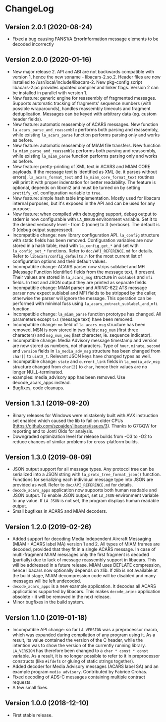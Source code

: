 # ChangeLog

## Version 2.0.1 (2020-08-24)
* Fixed a bug causing FANS1/A ErrorInformation message elements to be decoded
  incorrectly

## Version 2.0.0 (2020-01-16)

* New major release 2. API and ABI are not backwards compatible with version 1,
  hence the new soname - libacars-2.so.2. Header files are now installed to
  /usr/local/include/libacars-2. New pkg-config script libacars-2.pc provides
  updated compiler and linker flags. Version 2 can be installed in parallel with
  version 1.
* New feature: generic engine for reassembly of fragmented messages. Supports
  automatic tracking of fragments' sequence numbers (with possible wraparounds),
  handles reassembly timeouts and fragment deduplication. Messages can be keyed
  with arbitrary data (eg. custom header fields).
* New feature: automatic reassembly of ACARS messages. New function
  `la_acars_parse_and_reassemble` performs both parsing and reassembly, while
  existing `la_acars_parse` function performs parsing only and works as before.
* New feature: automatic reassembly of MIAM file transfers. New function
  `la_miam_parse_and_reassemble` performs both parsing and reassembly, while
  existing `la_miam_parse` function performs parsing only and works as before.
* New feature: pretty-printing of XML text in ACARS and MIAM CORE payloads.
  If the message text is identified as XML (ie. it parses without errors),
  `la_acars_format_text` and `la_miam_core_format_text` routines will print
  it with proper indentation for better readability. The feature is optional,
  depends on libxml2 and must be turned on by setting `prettify_xml`
  configuration variable to `true`.
* New feature: simple hash table implementation. Mostly used for libacars internal
  purposes, but it's exposed in the API and can be used for any purpose.
* New feature: when compiled with debugging support, debug output to stderr is
  now configurable with `LA_DEBUG` environment variable. Set it to the desired
  verbosity level - from 0 (none) to 3 (verbose). The default is 0 (debug output
  suppressed).
* Incompatible change: new library configuration API. `la_config` structure
  with static fields has been removed. Configuration variables are now
  stored in a hash table, read with `la_config_get_*` and set with
  `la_config_set_*` functions. Refer to `doc/API_REFERENCE.md` for details.
  Refer to `libacars/config_defaults.h` for the most current list of
  configuration options and their default values.
* Incompatible change: ACARS parser now strips sublabel and MFI (Message
  Function Identifier) fields from the message text, if present. Their values are
  stored in `la_acars_msg` structure in `sublabel` and `mfi` fields. In text
  and JSON output they are printed as separate fields.
* Incompatible change: MIAM parser and ARINC-622 ATS message parser now expect
  sublabel and MFI fields to be stripped by the caller, otherwise the parser
  will ignore the message. This operation can be performed with minimal fuss
  using `la_acars_extract_sublabel_and_mfi` function.
* Incompatible change: `la_miam_parse` function prototype has changed. All
  parameters except `txt` (message text) have been removed.
* Incompatible change: `no` field of `la_acars_msg` structure has been removed.
  MSN is now stored in two fields: `msg_num` (first three characters)
  and `msg_num_seq` (last character, ie. sequence indicator).
* Incompatible change: Media Advisory message timestamp and version are now
  stored as numbers, not characters. Type of `hour`, `minute`, `second` and
  `version` fields in `la_media_adv_msg` structure has been changed from `char[]`
  to `uint8_t`. Relevant JSON keys have changed types as well.
* Incompatible change: `state` and `current_link` fields in `la_media_adv_msg`
  structure changed from `char[2]` to `char`, hence their values are no longer
  NULL-terminated.
* examples: media_advisory app has been removed. Use decode_acars_apps instead.
* Bugfixes, code cleanups.

## Version 1.3.1 (2019-09-20)

* Binary releases for Windows were mistakenly built with AVX instruction set
  enabled which caused the lib to fail on older CPUs (https://github.com/szpajder/libacars/issues/3).
  Thanks to G7GQW for reporting and to Jonti Olds for analysis.
* Downgraded optimization level for release builds from -O3 to -O2 to reduce
  chances of similar problems for cross-platform builds.

## Version 1.3.0 (2019-08-09)

* JSON output support for all message types. Any protocol tree can be
  serialized into a JSON string with `la_proto_tree_format_json()` function.
  Functions for serializing each individual message type into JSON are provided
  as well.  Refer to `doc/API_REFERENCE.md` for details.
* `decode_acars_apps` application now supports both human readable and JSON
  output. To enable JSON output, set `LA_JSON` environment variable to any
  value. If `LA_JSON` is not set, the program displays human readable output.
* Small bugfixes in ACARS and MIAM decoders.

## Version 1.2.0 (2019-02-26)

* Added support for decoding Media Independent Aircraft Messaging (MIAM - ACARS
  label MA) version 1 and 2. All types of MIAM frames are decoded, provided that
  they fit in a single ACARS message. In case of multi-fragment MIAM messages
  only the first fragment is decoded (partially) due to lack of message
  reassembly support in libacars. This will be addressed in a future release.
  MIAM uses DEFLATE compression, hence libacars now optionally depends on zlib.
  If zlib is not available at the build stage, MIAM decompression code will be
  disabled and many messages will be left undecoded.
* `decode_acars_apps` is a new example application. It decodes all ACARS
  applications supported by libacars. This makes `decode_arinc` application
  obsolete - it will be removed in the next release.
* Minor bugfixes in the build system.

## Version 1.1.0 (2019-01-18)

* Incompatible API change: so far `LA_VERSION` was a preprocessor macro,
  which was expanded during compilation of any program using it. As a result,
  its value contained the version of the C header, while the intention was
  to show the version of the currently running library. `LA_VERSION` has
  therefore been changed to a `char * const * const` variable. As a result,
  it is no longer possible to refer to it in preprocessor constructs
  (like `#ifdef`s or gluing of static strings together).
* Added decoder for Media Advisory messages (ACARS label SA) and an example
  program `media_advisory`. Contributed by Fabrice Crohas.
* Fixed decoding of ADS-C messages containing multiple contract requests.
* A few small fixes.

## Version 1.0.0 (2018-12-10)

* First stable release.
